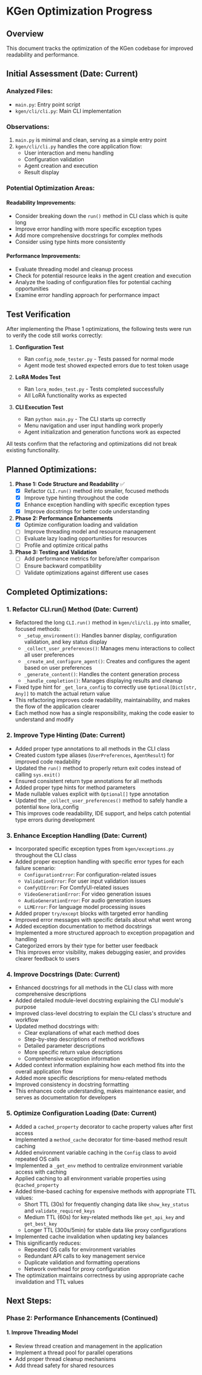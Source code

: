 # KGen Optimization Progress

## Overview
This document tracks the optimization of the KGen codebase for improved readability and performance.

## Initial Assessment (Date: Current)

### Analyzed Files:
- `main.py`: Entry point script
- `kgen/cli/cli.py`: Main CLI implementation

### Observations:
1. `main.py` is minimal and clean, serving as a simple entry point
2. `kgen/cli/cli.py` handles the core application flow:
   - User interaction and menu handling
   - Configuration validation
   - Agent creation and execution
   - Result display

### Potential Optimization Areas:

#### Readability Improvements:
- Consider breaking down the `run()` method in CLI class which is quite long
- Improve error handling with more specific exception types
- Add more comprehensive docstrings for complex methods
- Consider using type hints more consistently

#### Performance Improvements:
- Evaluate threading model and cleanup process
- Check for potential resource leaks in the agent creation and execution
- Analyze the loading of configuration files for potential caching opportunities
- Examine error handling approach for performance impact

## Test Verification

After implementing the Phase 1 optimizations, the following tests were run to verify the code still works correctly:

1. **Configuration Test**
   - Ran `config_mode_tester.py` - Tests passed for normal mode
   - Agent mode test showed expected errors due to test token usage

2. **LoRA Modes Test**
   - Ran `lora_modes_test.py` - Tests completed successfully
   - All LoRA functionality works as expected

3. **CLI Execution Test**
   - Ran `python main.py` - The CLI starts up correctly
   - Menu navigation and user input handling work properly
   - Agent initialization and generation functions work as expected

All tests confirm that the refactoring and optimizations did not break existing functionality.

## Planned Optimizations:

1. **Phase 1: Code Structure and Readability** ✅
   - [x] Refactor `CLI.run()` method into smaller, focused methods
   - [x] Improve type hinting throughout the code
   - [x] Enhance exception handling with specific exception types
   - [x] Improve docstrings for better code understanding

2. **Phase 2: Performance Enhancements**
   - [x] Optimize configuration loading and validation
   - [ ] Improve threading model and resource management
   - [ ] Evaluate lazy loading opportunities for resources
   - [ ] Profile and optimize critical paths

3. **Phase 3: Testing and Validation**
   - [ ] Add performance metrics for before/after comparison
   - [ ] Ensure backward compatibility
   - [ ] Validate optimizations against different use cases

## Completed Optimizations:

### 1. Refactor CLI.run() Method (Date: Current)
- Refactored the long `CLI.run()` method in `kgen/cli/cli.py` into smaller, focused methods:
  - `_setup_environment()`: Handles banner display, configuration validation, and key status display
  - `_collect_user_preferences()`: Manages menu interactions to collect all user preferences
  - `_create_and_configure_agent()`: Creates and configures the agent based on user preferences
  - `_generate_content()`: Handles the content generation process
  - `_handle_completion()`: Manages displaying results and cleanup
- Fixed type hint for `_get_lora_config` to correctly use `Optional[Dict[str, Any]]` to match the actual return value
- This refactoring improves code readability, maintainability, and makes the flow of the application clearer
- Each method now has a single responsibility, making the code easier to understand and modify

### 2. Improve Type Hinting (Date: Current)
- Added proper type annotations to all methods in the CLI class
- Created custom type aliases (`UserPreferences`, `AgentResult`) for improved code readability
- Updated the `run()` method to properly return exit codes instead of calling `sys.exit()`
- Ensured consistent return type annotations for all methods
- Added proper type hints for method parameters
- Made nullable values explicit with `Optional[]` type annotation
- Updated the `_collect_user_preferences()` method to safely handle a potential `None` lora_config
- This improves code readability, IDE support, and helps catch potential type errors during development

### 3. Enhance Exception Handling (Date: Current)
- Incorporated specific exception types from `kgen/exceptions.py` throughout the CLI class
- Added proper exception handling with specific error types for each failure scenario:
  - `ConfigurationError`: For configuration-related issues
  - `ValidationError`: For user input validation issues
  - `ComfyUIError`: For ComfyUI-related issues
  - `VideoGenerationError`: For video generation issues
  - `AudioGenerationError`: For audio generation issues
  - `LLMError`: For language model processing issues
- Added proper `try/except` blocks with targeted error handling
- Improved error messages with specific details about what went wrong
- Added exception documentation to method docstrings
- Implemented a more structured approach to exception propagation and handling
- Categorized errors by their type for better user feedback
- This improves error visibility, makes debugging easier, and provides clearer feedback to users

### 4. Improve Docstrings (Date: Current)
- Enhanced docstrings for all methods in the CLI class with more comprehensive descriptions
- Added detailed module-level docstring explaining the CLI module's purpose
- Improved class-level docstring to explain the CLI class's structure and workflow
- Updated method docstrings with:
  - Clear explanations of what each method does
  - Step-by-step descriptions of method workflows
  - Detailed parameter descriptions
  - More specific return value descriptions
  - Comprehensive exception information
- Added context information explaining how each method fits into the overall application flow
- Added more specific descriptions for menu-related methods
- Improved consistency in docstring formatting
- This enhances code understanding, makes maintenance easier, and serves as documentation for developers

### 5. Optimize Configuration Loading (Date: Current)
- Added a `cached_property` decorator to cache property values after first access
- Implemented a `method_cache` decorator for time-based method result caching
- Added environment variable caching in the `Config` class to avoid repeated OS calls
- Implemented a `_get_env` method to centralize environment variable access with caching
- Applied caching to all environment variable properties using `@cached_property`
- Added time-based caching for expensive methods with appropriate TTL values:
  - Short TTL (30s) for frequently changing data like `show_key_status` and `validate_required_keys`
  - Medium TTL (60s) for key-related methods like `get_api_key` and `get_best_key`
  - Longer TTL (300s/5min) for stable data like proxy configurations
- Implemented cache invalidation when updating key balances
- This significantly reduces:
  - Repeated OS calls for environment variables
  - Redundant API calls to key management service
  - Duplicate validation and formatting operations
  - Network overhead for proxy configuration
- The optimization maintains correctness by using appropriate cache invalidation and TTL values

## Next Steps:

### Phase 2: Performance Enhancements (Continued)

#### 1. Improve Threading Model
- Review thread creation and management in the application
- Implement a thread pool for parallel operations
- Add proper thread cleanup mechanisms
- Add thread safety for shared resources 
